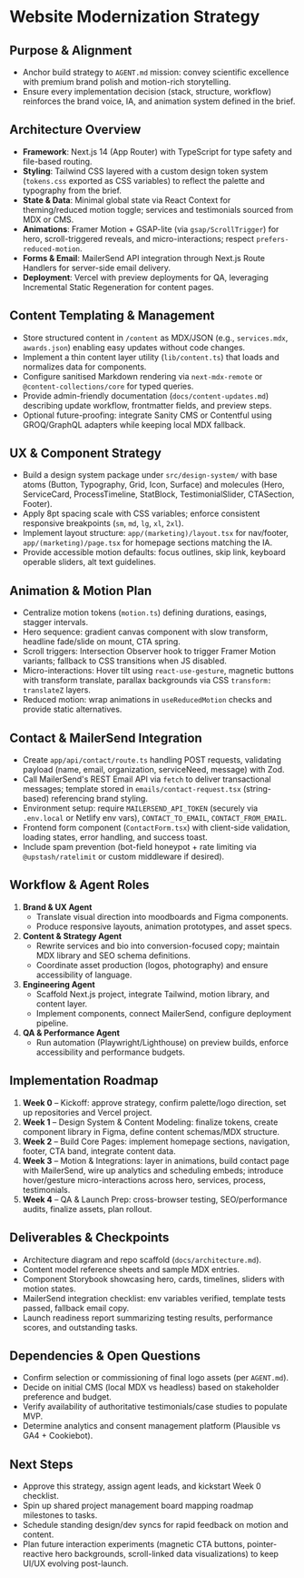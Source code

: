 # Website Modernization Strategy

## Purpose & Alignment
- Anchor build strategy to `AGENT.md` mission: convey scientific excellence with premium brand polish and motion-rich storytelling.
- Ensure every implementation decision (stack, structure, workflow) reinforces the brand voice, IA, and animation system defined in the brief.

## Architecture Overview
- **Framework**: Next.js 14 (App Router) with TypeScript for type safety and file-based routing.
- **Styling**: Tailwind CSS layered with a custom design token system (`tokens.css` exported as CSS variables) to reflect the palette and typography from the brief.
- **State & Data**: Minimal global state via React Context for theming/reduced motion toggle; services and testimonials sourced from MDX or CMS.
- **Animations**: Framer Motion + GSAP-lite (via `gsap/ScrollTrigger`) for hero, scroll-triggered reveals, and micro-interactions; respect `prefers-reduced-motion`.
- **Forms & Email**: MailerSend API integration through Next.js Route Handlers for server-side email delivery.
- **Deployment**: Vercel with preview deployments for QA, leveraging Incremental Static Regeneration for content pages.

## Content Templating & Management
- Store structured content in `/content` as MDX/JSON (e.g., `services.mdx`, `awards.json`) enabling easy updates without code changes.
- Implement a thin content layer utility (`lib/content.ts`) that loads and normalizes data for components.
- Configure sanitised Markdown rendering via `next-mdx-remote` or `@content-collections/core` for typed queries.
- Provide admin-friendly documentation (`docs/content-updates.md`) describing update workflow, frontmatter fields, and preview steps.
- Optional future-proofing: integrate Sanity CMS or Contentful using GROQ/GraphQL adapters while keeping local MDX fallback.

## UX & Component Strategy
- Build a design system package under `src/design-system/` with base atoms (Button, Typography, Grid, Icon, Surface) and molecules (Hero, ServiceCard, ProcessTimeline, StatBlock, TestimonialSlider, CTASection, Footer).
- Apply 8pt spacing scale with CSS variables; enforce consistent responsive breakpoints (`sm`, `md`, `lg`, `xl`, `2xl`).
- Implement layout structure: `app/(marketing)/layout.tsx` for nav/footer, `app/(marketing)/page.tsx` for homepage sections matching the IA.
- Provide accessible motion defaults: focus outlines, skip link, keyboard operable sliders, alt text guidelines.

## Animation & Motion Plan
- Centralize motion tokens (`motion.ts`) defining durations, easings, stagger intervals.
- Hero sequence: gradient canvas component with slow transform, headline fade/slide on mount, CTA spring.
- Scroll triggers: Intersection Observer hook to trigger Framer Motion variants; fallback to CSS transitions when JS disabled.
- Micro-interactions: Hover tilt using `react-use-gesture`, magnetic buttons with transform translate, parallax backgrounds via CSS `transform: translateZ` layers.
- Reduced motion: wrap animations in `useReducedMotion` checks and provide static alternatives.

## Contact & MailerSend Integration
- Create `app/api/contact/route.ts` handling POST requests, validating payload (name, email, organization, serviceNeed, message) with Zod.
- Call MailerSend's REST Email API via `fetch` to deliver transactional messages; template stored in `emails/contact-request.tsx` (string-based) referencing brand styling.
- Environment setup: require `MAILERSEND_API_TOKEN` (securely via `.env.local` or Netlify env vars), `CONTACT_TO_EMAIL`, `CONTACT_FROM_EMAIL`.
- Frontend form component (`ContactForm.tsx`) with client-side validation, loading states, error handling, and success toast.
- Include spam prevention (bot-field honeypot + rate limiting via `@upstash/ratelimit` or custom middleware if desired).

## Workflow & Agent Roles
1. **Brand & UX Agent**
   - Translate visual direction into moodboards and Figma components.
   - Produce responsive layouts, animation prototypes, and asset specs.
2. **Content & Strategy Agent**
   - Rewrite services and bio into conversion-focused copy; maintain MDX library and SEO schema definitions.
   - Coordinate asset production (logos, photography) and ensure accessibility of language.
3. **Engineering Agent**
   - Scaffold Next.js project, integrate Tailwind, motion library, and content layer.
   - Implement components, connect MailerSend, configure deployment pipeline.
4. **QA & Performance Agent**
   - Run automation (Playwright/Lighthouse) on preview builds, enforce accessibility and performance budgets.

## Implementation Roadmap
1. **Week 0** – Kickoff: approve strategy, confirm palette/logo direction, set up repositories and Vercel project.
2. **Week 1** – Design System & Content Modeling: finalize tokens, create component library in Figma, define content schemas/MDX structure.
3. **Week 2** – Build Core Pages: implement homepage sections, navigation, footer, CTA band, integrate content data.
4. **Week 3** – Motion & Integrations: layer in animations, build contact page with MailerSend, wire up analytics and scheduling embeds; introduce hover/gesture micro-interactions across hero, services, process, testimonials.
5. **Week 4** – QA & Launch Prep: cross-browser testing, SEO/performance audits, finalize assets, plan rollout.

## Deliverables & Checkpoints
- Architecture diagram and repo scaffold (`docs/architecture.md`).
- Content model reference sheets and sample MDX entries.
- Component Storybook showcasing hero, cards, timelines, sliders with motion states.
- MailerSend integration checklist: env variables verified, template tests passed, fallback email copy.
- Launch readiness report summarizing testing results, performance scores, and outstanding tasks.

## Dependencies & Open Questions
- Confirm selection or commissioning of final logo assets (per `AGENT.md`).
- Decide on initial CMS (local MDX vs headless) based on stakeholder preference and budget.
- Verify availability of authoritative testimonials/case studies to populate MVP.
- Determine analytics and consent management platform (Plausible vs GA4 + Cookiebot).

## Next Steps
- Approve this strategy, assign agent leads, and kickstart Week 0 checklist.
- Spin up shared project management board mapping roadmap milestones to tasks.
- Schedule standing design/dev syncs for rapid feedback on motion and content.
- Plan future interaction experiments (magnetic CTA buttons, pointer-reactive hero backgrounds, scroll-linked data visualizations) to keep UI/UX evolving post-launch.
